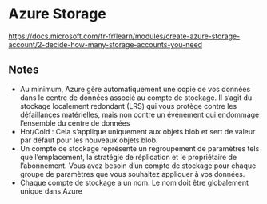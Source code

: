 # Azure Storage

https://docs.microsoft.com/fr-fr/learn/modules/create-azure-storage-account/2-decide-how-many-storage-accounts-you-need

## 


## 

## 





## Notes

- Au minimum, Azure gère automatiquement une copie de vos données dans le centre de données associé au compte de stockage.
Il s’agit du stockage localement redondant (LRS) qui vous protège contre les défaillances matérielles, mais non contre un événement qui endommage l’ensemble du centre de données
-  Hot/Cold : Cela s’applique uniquement aux objets blob et sert de valeur par défaut pour les nouveaux objets blob.
- Un compte de stockage représente un regroupement de paramètres tels que l’emplacement, la stratégie de réplication et le propriétaire de l’abonnement. Vous avez besoin d’un compte de stockage pour chaque groupe de paramètres que vous souhaitez appliquer à vos données.
- Chaque compte de stockage a un nom. Le nom doit être globalement unique dans Azure
